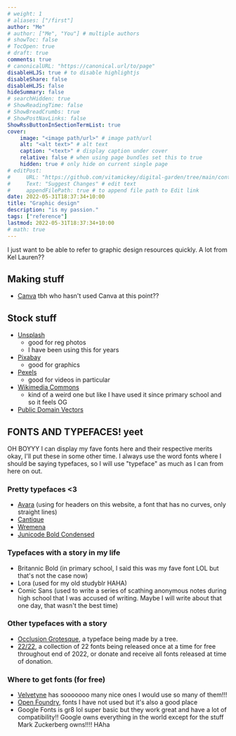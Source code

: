 ```yaml
---
# weight: 1
# aliases: ["/first"]
author: "Me"
# author: ["Me", "You"] # multiple authors
# showToc: false
# TocOpen: true
# draft: true
comments: true
# canonicalURL: "https://canonical.url/to/page"
disableHLJS: true # to disable highlightjs
disableShare: false
disableHLJS: false
hideSummary: false
# searchHidden: true
# ShowReadingTime: false
# ShowBreadCrumbs: true
# ShowPostNavLinks: false
ShowRssButtonInSectionTermList: true
cover:
    image: "<image path/url>" # image path/url
    alt: "<alt text>" # alt text
    caption: "<text>" # display caption under cover
    relative: false # when using page bundles set this to true
    hidden: true # only hide on current single page
# editPost:
#     URL: "https://github.com/vitamickey/digital-garden/tree/main/content"
#     Text: "Suggest Changes" # edit text
#     appendFilePath: true # to append file path to Edit link
date: 2022-05-31T18:37:34+10:00
title: "Graphic design"
description: "is my passion."
tags: ["reference"]
lastmod: 2022-05-31T18:37:34+10:00
# math: true
---
```


I just want to be able to refer to graphic design resources quickly.
A lot from Kel Lauren??

## Making stuff

- [Canva](https://www.canva.com/) tbh who hasn't used Canva at this point??

## Stock stuff

- [Unsplash](https://unsplash.com/)
  - good for reg photos
  - I have been using this for years
- [Pixabay](https://pixabay.com/)
  - good for graphics
- [Pexels](https://www.pexels.com/)
  - good for videos in particular
- [Wikimedia Commons](https://commons.wikimedia.org/wiki/Main_Page)
  - kind of a weird one but like I have used it since primary school and so it feels OG
- [Public Domain Vectors](https://publicdomainvectors.org/)

## FONTS AND TYPEFACES! yeet

OH BOYYY I can display my fave fonts here and their respective merits okay, I'll put these in some other time. I always use the word fonts where I should be saying typefaces, so I will use "typeface" as much as I can from here on out.

### Pretty typefaces <3

- [Avara](https://velvetyne.fr/fonts/avara/) (using for headers on this website, a font that has no curves, only straight lines)
- [Cantique](https://velvetyne.fr/fonts/cantique/)
- [Wremena](https://typefaces.temporarystate.net/preview/Wremena)
- [Junicode Bold Condensed](https://open-foundry.com/fonts/junicode_bold_condensed)

### Typefaces with a story in my life

- Britannic Bold (in primary school, I said this was my fave font LOL but that's not the case now)
- Lora (used for my old studyblr HAHA)
- Comic Sans (used to write a series of scathing anonymous notes during high school that I was accused of writing. Maybe I will write about that one day, that wasn't the best time)

### Other typefaces with a story

- [Occlusion Grotesque](https://bjoernkarmann.dk/occlusion-grotesque), a typeface being made by a tree.
- [22/22](https://2222.seabellfoundry.com/), a collection of 22 fonts being released once at a time for free throughout end of 2022, or donate and receive all fonts released at time of donation.

### Where to get fonts (for free)

- [Velvetyne](https://velvetyne.fr) has sooooooo many nice ones I would use so many of them!!!
- [Open Foundry](https://open-foundry.com/), fonts I have not used but it's also a good place
- Google Fonts is gr8 lol super basic but they work great and have a lot of compatibility!! Google owns everything in the world except for the stuff Mark Zuckerberg owns!!!! HAha
